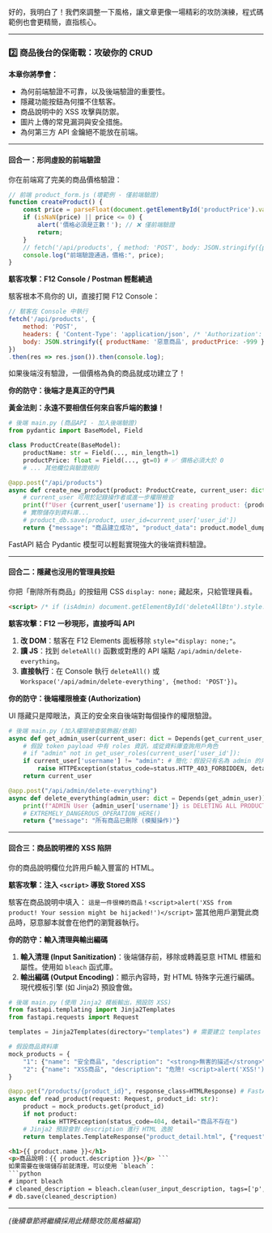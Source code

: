 好的，我明白了！我們來調整一下風格，讓文章更像一場精彩的攻防演練，程式碼範例也會更精簡，直指核心。

-----


### 2️⃣ 商品後台的保衛戰：攻破你的 CRUD

**本章你將學會：**

  * 為何前端驗證不可靠，以及後端驗證的重要性。
  * 隱藏功能按鈕為何擋不住駭客。
  * 商品說明中的 XSS 攻擊與防禦。
  * 圖片上傳的常見漏洞與安全措施。
  * 為何第三方 API 金鑰絕不能放在前端。

-----

#### 回合一：形同虛設的前端驗證

你在前端寫了完美的商品價格驗證：

```javascript
// 前端 product_form.js (壞範例 - 僅前端驗證)
function createProduct() {
    const price = parseFloat(document.getElementById('productPrice').value);
    if (isNaN(price) || price <= 0) {
        alert('價格必須是正數！'); // ❌ 僅前端驗證
        return;
    }
    // fetch('/api/products', { method: 'POST', body: JSON.stringify({price: price, ...}) ... });
    console.log("前端驗證通過，價格:", price);
}
```

**駭客攻擊：F12 Console / Postman 輕鬆繞過**

駭客根本不鳥你的 UI，直接打開 F12 Console：

```javascript
// 駭客在 Console 中執行
fetch('/api/products', {
    method: 'POST',
    headers: { 'Content-Type': 'application/json', /* 'Authorization': 'Bearer ...' */ },
    body: JSON.stringify({ productName: '惡意商品', productPrice: -999 }) // 😈 負數價格
})
.then(res => res.json()).then(console.log);
```

如果後端沒有驗證，一個價格為負的商品就成功建立了！

**你的防守：後端才是真正的守門員**

**黃金法則：永遠不要相信任何來自客戶端的數據！**

```python
# 後端 main.py (商品API - 加入後端驗證)
from pydantic import BaseModel, Field

class ProductCreate(BaseModel):
    productName: str = Field(..., min_length=1)
    productPrice: float = Field(..., gt=0) # ✅ 價格必須大於 0
    # ... 其他欄位與驗證規則

@app.post("/api/products")
async def create_new_product(product: ProductCreate, current_user: dict = Depends(get_current_user_from_token)):
    # current_user 可用於記錄操作者或進一步權限檢查
    print(f"User {current_user['username']} is creating product: {product.productName}")
    # 實際儲存到資料庫...
    # product_db.save(product, user_id=current_user['user_id'])
    return {"message": "商品建立成功", "product_data": product.model_dump()}
```

FastAPI 結合 Pydantic 模型可以輕鬆實現強大的後端資料驗證。

-----

#### 回合二：隱藏也沒用的管理員按鈕

你把「刪除所有商品」的按鈕用 CSS `display: none;` 藏起來，只給管理員看。

```html
<script> /* if (isAdmin) document.getElementById('deleteAllBtn').style.display = 'block'; */ </script>
```

**駭客攻擊：F12 一秒現形，直接呼叫 API**

1.  **改 DOM**：駭客在 F12 Elements 面板移除 `style="display: none;"`。
2.  **讀 JS**：找到 `deleteAll()` 函數或對應的 API 端點 `/api/admin/delete-everything`。
3.  **直接執行**：在 Console 執行 `deleteAll()` 或 `Workspace('/api/admin/delete-everything', {method: 'POST'})`。

**你的防守：後端權限檢查 (Authorization)**

UI 隱藏只是障眼法，真正的安全來自後端對每個操作的權限驗證。

```python
# 後端 main.py (加入權限檢查裝飾器/依賴)
async def get_admin_user(current_user: dict = Depends(get_current_user_from_token)):
    # 假設 token payload 中有 roles 資訊，或從資料庫查詢用戶角色
    # if "admin" not in get_user_roles(current_user['user_id']):
    if current_user['username'] != "admin": # 簡化：假設只有名為 admin 的用戶是管理員
        raise HTTPException(status_code=status.HTTP_403_FORBIDDEN, detail="沒有權限執行此操作")
    return current_user

@app.post("/api/admin/delete-everything")
async def delete_everything(admin_user: dict = Depends(get_admin_user)): # ✅ 依賴注入，自動做權限檢查
    print(f"ADMIN User {admin_user['username']} is DELETING ALL PRODUCTS!")
    # EXTREMELY_DANGEROUS_OPERATION_HERE()
    return {"message": "所有商品已刪除 (模擬操作)"}
```

-----

#### 回合三：商品說明裡的 XSS 陷阱

你的商品說明欄位允許用戶輸入豐富的 HTML。

**駭客攻擊：注入 `<script>` 導致 Stored XSS**

駭客在商品說明中填入：
`這是一件很棒的商品！<script>alert('XSS from product! Your session might be hijacked!')</script>`
當其他用戶瀏覽此商品時，惡意腳本就會在他們的瀏覽器執行。

**你的防守：輸入清理與輸出編碼**

1.  **輸入清理 (Input Sanitization)**：後端儲存前，移除或轉義惡意 HTML 標籤和屬性。使用如 `bleach` 函式庫。
2.  **輸出編碼 (Output Encoding)**：顯示內容時，對 HTML 特殊字元進行編碼。現代模板引擎 (如 Jinja2) 預設會做。

<!-- end list -->

```python
# 後端 main.py (使用 Jinja2 模板輸出，預設防 XSS)
from fastapi.templating import Jinja2Templates
from fastapi.requests import Request

templates = Jinja2Templates(directory="templates") # 需要建立 templates 資料夾

# 假設商品資料庫
mock_products = {
    "1": {"name": "安全商品", "description": "<strong>無害的描述</strong>"},
    "2": {"name": "XSS商品", "description": "危險! <script>alert('XSS!')</script>"}
}

@app.get("/products/{product_id}", response_class=HTMLResponse) # FastAPI HTMLResponse
async def read_product(request: Request, product_id: str):
    product = mock_products.get(product_id)
    if not product:
        raise HTTPException(status_code=404, detail="商品不存在")
    # Jinja2 預設會對 description 進行 HTML 逸脫
    return templates.TemplateResponse("product_detail.html", {"request": request, "product": product})
```

````html
<h1>{{ product.name }}</h1>
<p>商品說明：{{ product.description }}</p> ```
如果需要在後端儲存前就清理，可以使用 `bleach`：
```python
# import bleach
# cleaned_description = bleach.clean(user_input_description, tags=['p', 'strong'], strip=True)
# db.save(cleaned_description)
````

-----

*(後續章節將繼續採用此精簡攻防風格編寫)*